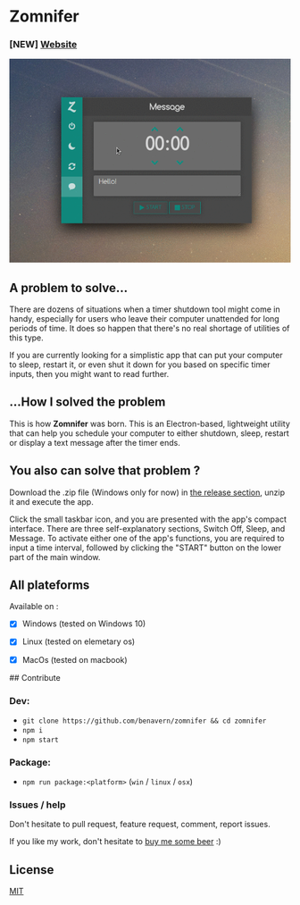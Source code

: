 # Zomnifer

### [NEW] [Website](http://blog.caradeuc.info/zomnifer/)

![SCREENSHOT](./zomnifer.gif)


## A problem to solve...

There are dozens of situations when a timer shutdown tool might come in handy, 
especially for users who leave their computer unattended for long periods of time. 
It does so happen that there's no real shortage of utilities of this type.

If you are currently looking for a simplistic app that can put your computer to sleep, restart it, 
or even shut it down for you based on specific timer inputs, then you might want to read further.

## ...How I solved the problem


This is how **Zomnifer** was born. This is an Electron-based, lightweight utility that can help you schedule 
your computer to either shutdown, sleep, restart or display a text message after the timer ends.


## You also can solve that problem ?

Download the .zip file (Windows only for now) in [the release section](https://github.com/benavern/zomnifer/releases), 
unzip it and execute the app.

Click the small taskbar icon, and you are presented with the app's compact interface. 
There are three self-explanatory sections, Switch Off, Sleep, and Message. 
To activate either one of the app's functions, you are required to input a time interval, 
followed by clicking the "START" button on the lower part of the main window.


## All plateforms

Available on :

* [x] Windows (tested on Windows 10)
* [x] Linux   (tested on elemetary os)
* [x] MacOs   (tested on macbook)


## Contribute

### Dev:

* `git clone https://github.com/benavern/zomnifer && cd zomnifer`
* `npm i`
* `npm start`

### Package:

* `npm run package:<platform>` (`win` / `linux` / `osx`)

### Issues / help

Don't hesitate to pull request, feature request, comment, report issues.

If you like my work, don't hesitate to [buy me some beer](https://www.paypal.me/benjamincaradeuc/5) :)


## License

[MIT](http://blog.caradeuc.info/MIT/#name=Benjamin%20Caradeuc&link=http://caradeuc.info/)
